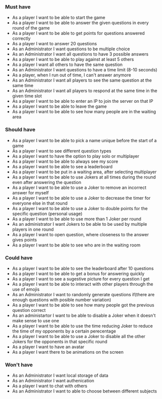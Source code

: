 ### Must have
- As a player I want to be able to start the game
- As a player I want to be able to answer the given questions in every round of the game
- As a player I want to be able to get points for questions answered correctly
- As a player I want to answer 20 questions
- As an Administrator I want questions to be multiple choice
- As an Administrator I want all questions to have 3 possible answers
- As a player I want to be able to play against at least 5 others
- As a player I want all others to have the same question
- As an Administrator I want questions to have a time limit (8-10 seconds)
- As a player, when I run out of time, I can't answer anymore
- As an Administrator I want all players to see the same question at the same time
- As an Administrator I want all players to respond at the same time in the given time slot
- As a player I want to be able to enter an IP to join the server on that IP
- As a player I want to be able to leave the game
- As a player I want to be able to see how many people are in the waiting area

### Should have
- As a player I want to be able to pick a name unique before the start of a game
- As a player I want to see different question types
- As a player I want to have the option to play solo or multiplayer
- As a player I want to be able to always see my score
- As a player I want to be able to see a leaderboard
- As a player I want to be put in a waiting area, after selecting multiplayer
- As a player I want to be able to use Jokers at all times during the round even after answering the question
- As a player I want to be able to use a Joker to remove an incorrect answer for myself
- As a player I want to be able to use a Joker to decrease the timer for everyone else in that round
- As a player I want to be able to use a Joker to double points for the specific question (personal usage)
- As a player I want to be able to use more than 1 Joker per round
- As an administrator I want Jokers to be able to be used by multiple players in one round
- As a player I want to open question, where closeness to the answer gives points
- As a player I want to be able to see who are in the waiting room

### Could have
- As a player I want to be able to see the leaderboard after 10 questions
- As a player I want to be able to get a bonus for answering quickly
- As a player I want to see a sugestive picture for every question I get
- As a player I want to be able to interact with other players through the use of emojis
- As an Administrator I want to randomly generate questions if(there are enough questions with posible number variation)
- As a player I want to be able to see how many people got the previous question correct
- As an administartor I want to be able to disable a Joker when it doesn't make sense to use one
- As a player I want to be able to use the time reducing Joker to reduce the time of my opponents by a certain perecentage
- As a player I want to be able to use a Joker to disable all the other Jokers for the opponents in that specific round
- As a player I want to have an avatar 
- As a player I want there to be animations on the screen

### Won't have
- As an Administrator I want local storage of data
- As an Administrator I want authenication
- As a player I want to chat with others
- As an Administrator I want to able to choose between different subjects
